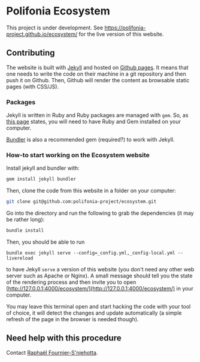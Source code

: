 # Polifonia Ecosystem

This project is under development. See
https://polifonia-project.github.io/ecosystem/ for the live version of this website.

## Contributing

The website is built with [Jekyll](https://jekyllrb.com/) and hosted on [Github
pages](https://pages.github.com/). It means that one needs to write the code on
their machine in a git repository and then push it on Github. Then, Github will
render the content as browsable static pages (with CSS/JS).

### Packages

Jekyll is written in Ruby and Ruby packages are managed with `gem`. So, as [this
page](https://jekyllrb.com/docs/installation/) states, you will need to have
Ruby and Gem installed on your computer.

[Bundler](https://bundler.io/) is also a recommended gem (required?) to work
with Jekyll.

### How-to start working on the Ecosystem website

Install jekyll and bundler with:

```bash
gem install jekyll bundler
```

Then, clone the code from this website in a folder on your computer:
```bash
git clone git@github.com:polifonia-project/ecosystem.git
```

Go into the directory and run the following to grab the dependencies (it may be
rather long):

```bash
bundle install
```

Then, you should be able to run

```
bundle exec jekyll serve --config=_config.yml,_config-local.yml --livereload
```

to have Jekyll `serve` a version of this website (you don't need any other web
server such as Apache or Nginx). A small message should tell you the state of
the rendering process and then invite you to open
[http://127.0.0.1:4000/ecosystem/](http://127.0.0.1:4000/ecosystem/) in your computer.

You may leave this terminal open and start hacking the code with your tool of
choice, it will detect the changes and update automatically (a simple refresh of
the page in the browser is needed though).

## Need help with this procedure

Contact [Raphaël Fournier-S'niehotta](http://github.com/raphaelfournier).
